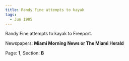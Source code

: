 ```yaml
---  
title: Randy Fine attempts to kayak  
tags:  
  - Jun 1985  
---  
```

  
Randy Fine attempts to kayak to Freeport.  
  
Newspapers: **Miami Morning News or The Miami Herald**  
  
Page: **1**, Section: **B** 

